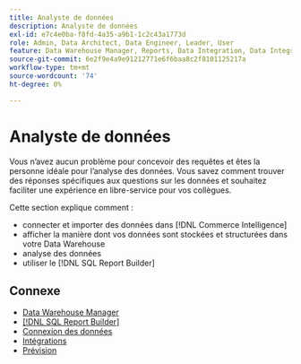 ```yaml
---
title: Analyste de données
description: Analyste de données
exl-id: e7c4e0ba-f8fd-4a35-a9b1-1c2c43a1773d
role: Admin, Data Architect, Data Engineer, Leader, User
feature: Data Warehouse Manager, Reports, Data Integration, Data Integration
source-git-commit: 6e2f9e4a9e91212771e6f6baa8c2f8101125217a
workflow-type: tm+mt
source-wordcount: '74'
ht-degree: 0%

---
```


# Analyste de données

Vous n’avez aucun problème pour concevoir des requêtes et êtes la personne idéale pour l’analyse des données. Vous savez comment trouver des réponses spécifiques aux questions sur les données et souhaitez faciliter une expérience en libre-service pour vos collègues.

Cette section explique comment :
* connecter et importer des données dans [!DNL Commerce Intelligence]
* afficher la manière dont vos données sont stockées et structurées dans votre Data Warehouse
* analyse des données
* utiliser le [!DNL SQL Report Builder]

## Connexe

* [Data Warehouse Manager](../mbi/data-analyst/data-warehouse-mgr/tour-dwm.md)
* [[!DNL SQL Report Builder]](data-analyst/dev-reports/sql-rpt-bldr.md)
* [Connexion des données](../mbi/data-analyst/importing-data/connecting-data/connecting-data.md)
* [Intégrations](../mbi/data-analyst/importing-data/integrations/magento.md)
* [Prévision](../mbi/data-analyst/analysis/forecasting.md)
